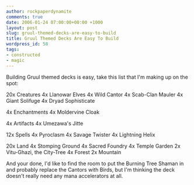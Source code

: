 ```yaml
---
author: rockpaperdynamite
comments: true
date: 2006-01-24 07:00:00+00:00 +1000
layout: post
slug: gruul-themed-decks-are-easy-to-build
title: Gruul Themed Decks Are Easy To Build
wordpress_id: 58
tags:
- constructed
- magic
---
```


Building Gruul themed decks is easy, take this list that I'm making up on the spot:

20x Creatures
4x Llanowar Elves
4x Wild Cantor
4x Scab-Clan Mauler
4x Giant Solifuge
4x Dryad Sophisticate

4x Enchantments
4x Moldervine Cloak

4x Artifacts
4x Umezawa's Jitte

12x Spells
4x Pyroclasm
4x Savage Twister
4x Lightning Helix

20x Land
4x Stomping Ground
4x Sacred Foundry
4x Temple Garden
2x Vitu-Ghazi, the City-Tree
4x Forest
2x Mountain

And your done, I'd like to find the room to put the Burning Tree Shaman in and probably replace the Cantors with Birds, but I'm thinking the deck doesn't really need any mana accelerators at all.
